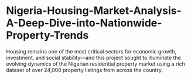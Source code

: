 # Nigeria-Housing-Market-Analysis-A-Deep-Dive-into-Nationwide-Property-Trends
Housing remains one of the most critical sectors for economic growth, investment, and social stability—and this project sought to illuminate the evolving dynamics of the Nigerian residential property market using a rich dataset of over 24,000 property listings from across the country. 
